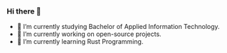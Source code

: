 ### Hi there 👋

- 🌱 I’m currently studying Bachelor of Applied Information Technology.
- 🔭 I’m currently working on open-source projects.
- 🌱 I’m currently learning Rust Programming.

<!--
**mihirchangma/mihirchangma** is a ✨ _special_ ✨ repository because its `README.md` (this file) appears on your GitHub profile.

Here are some ideas to get you started:

- 🔭 I’m currently working on ...
- 🌱 I’m currently learning ...
- 👯 I’m looking to collaborate on ...
- 🤔 I’m looking for help with ...
- 💬 Ask me about ...
- 📫 How to reach me: ...
- 😄 Pronouns: ...
- ⚡ Fun fact: ...
-->
